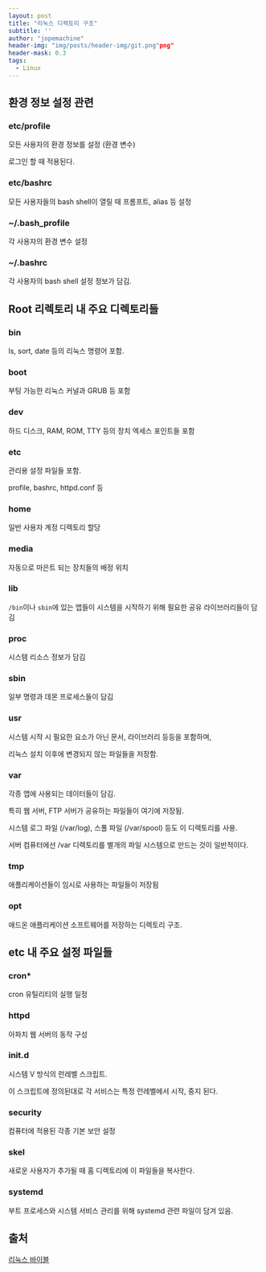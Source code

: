 ```yaml
---
layout: post
title: "리눅스 디렉토리 구조"
subtitle: ''
author: "jopemachine"
header-img: "img/posts/header-img/git.png"png"
header-mask: 0.3
tags:
  - Linux
---
```


## 환경 정보 설정 관련

### etc/profile

모든 사용자의 환경 정보를 설정 (환경 변수)

로그인 할 때 적용된다.

### etc/bashrc

모든 사용자들의 bash shell이 열릴 때 프롬프트, alias 등 설정

### ~/.bash_profile

각 사용자의 환경 변수 설정

### ~/.bashrc

각 사용자의 bash shell 설정 정보가 담김.

## Root 리렉토리 내 주요 디렉토리들

### bin

ls, sort, date 등의 리눅스 명령어 포함.

### boot

부팅 가능한 리눅스 커널과 GRUB 등 포함

### dev

하드 디스크, RAM, ROM, TTY 등의 장치 엑세스 포인트들 포함

### etc

관리용 설정 파일들 포함.

profile, bashrc, httpd.conf 등

### home

일반 사용자 계정 디렉토리 할당

### media

자동으로 마은트 되는 장치들의 배정 위치

### lib

`/bin`이나 `sbin`에 있는 앱들이 시스템을 시작하기 위해 필요한 공유 라이브러리들이 담김

### proc

시스템 리소스 정보가 담김

### sbin

일부 명령과 데몬 프로세스들이 담김

### usr

시스템 시작 시 필요한 요소가 아닌 문서, 라이브러리 등등을 포함하며,

리눅스 설치 이후에 변경되지 않는 파일들을 저장함.

### var

각종 앱에 사용되는 데이터들이 담김.

특히 웹 서버, FTP 서버가 공유하는 파일들이 여기에 저장됨.

시스템 로그 파일 (/var/log), 스풀 파일 (/var/spool) 등도 이 디렉토리를 사용.

서버 컴퓨터에선 /var 디렉토리를 별개의 파일 시스템으로 만드는 것이 일반적이다.

### tmp

애플리케이션들이 임시로 사용하는 파일들이 저장됨

### opt

애드온 애플리케이션 소프트웨어를 저장하는 디렉토리 구조.

## etc 내 주요 설정 파일들

### cron*

cron 유틸리티의 실행 일정

### httpd

아파치 웹 서버의 동작 구성

### init.d

시스템 V 방식의 런레벨 스크립트. 

이 스크립트에 정의된대로 각 서비스는 특정 런레벨에서 시작, 중지 된다.

### security

컴퓨터에 적용된 각종 기본 보안 설정 

### skel

새로운 사용자가 추가될 때 홈 디렉토리에 이 파일들을 복사한다.

### systemd

부트 프로세스와 시스템 서비스 관리를 위해 systemd 관련 파일이 담겨 있음.

## 출처

[리눅스 바이블](http://www.kyobobook.co.kr/product/detailViewKor.laf?ejkGb=KOR&mallGb=KOR&barcode=9791185890586)


